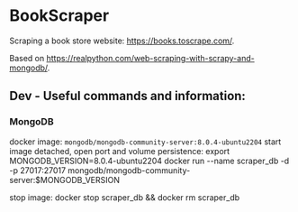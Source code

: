 # BookScraper
Scraping a book store website: https://books.toscrape.com/.

Based on https://realpython.com/web-scraping-with-scrapy-and-mongodb/.

## Dev - Useful commands and information:
### MongoDB
docker image: `mongodb/mongodb-community-server:8.0.4-ubuntu2204`
start image detached, open port and volume persistence:
    export MONGODB_VERSION=8.0.4-ubuntu2204
    docker run --name scraper_db -d -p 27017:27017 mongodb/mongodb-community-server:$MONGODB_VERSION

stop image:
    docker stop scraper_db && docker rm scraper_db
